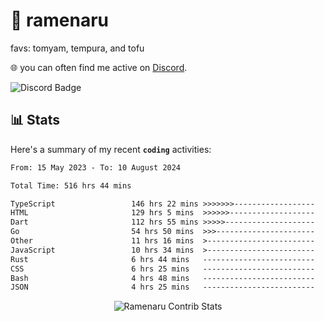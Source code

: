 # 🍜 ramenaru
favs: tomyam, tempura, and tofu

🌐 you can often find me active on [Discord](https://discordapp.com/users/503291004200157185).

![Discord Badge](https://dcbadge.vercel.app/api/shield/503291004200157185)

## 📊 Stats

Here's a summary of my recent **`coding`** activities:

<!--START_SECTION:waka-->

```txt
From: 15 May 2023 - To: 10 August 2024

Total Time: 516 hrs 44 mins

TypeScript                 146 hrs 22 mins >>>>>>>------------------   28.33 %
HTML                       129 hrs 5 mins  >>>>>>-------------------   24.98 %
Dart                       112 hrs 55 mins >>>>>--------------------   21.85 %
Go                         54 hrs 50 mins  >>>----------------------   10.61 %
Other                      11 hrs 16 mins  >------------------------   02.18 %
JavaScript                 10 hrs 34 mins  >------------------------   02.05 %
Rust                       6 hrs 44 mins   -------------------------   01.30 %
CSS                        6 hrs 25 mins   -------------------------   01.24 %
Bash                       4 hrs 48 mins   -------------------------   00.93 %
JSON                       4 hrs 25 mins   -------------------------   00.86 %
```

<!--END_SECTION:waka-->

<div style="text-align: center;">
   <img align="center" src="https://github-readme-streak-stats.herokuapp.com/?user=Ramenaru&theme=dark&card_width=520" alt="Ramenaru Contrib Stats" />
</div>


